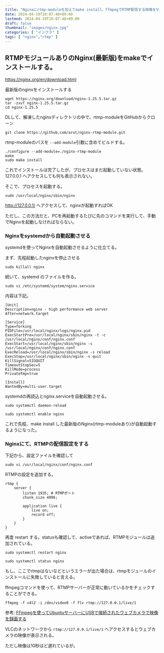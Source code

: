 ```yaml
---
title: "Nginxにrtmp-moduleを加えてmake install。ffmpegでRTMP配信する映像をVLCで再生【ライブストリーミング再生】"
date: 2024-04-19T10:07:48+09:00
lastmod: 2024-04-19T10:07:48+09:00
draft: false
thumbnail: "images/nginx.jpg"
categories: [ "インフラ" ]
tags: [ "nginx","rtmp" ]
---
```




## RTMPモジュールありのNginx(最新版)をmakeでインストールする。

https://nginx.org/en/download.html

最新版のnginxをインストールする

```
wget https://nginx.org/download/nginx-1.25.5.tar.gz
tar -zxvf nginx-1.25.5.tar.gz
cd nginx-1.25.5
```


DLして、解凍したnginxディレクトリの中で、rtmp-moduleをGitHubからクローン
```
git clone https://github.com/arut/nginx-rtmp-module.git
```


rtmp-moduleのパスを `--add-module`引数に含めてビルドする。
```
./configure --add-module=./nginx-rtmp-module
make
sudo make install 
```

これでインストールは完了したが、プロセスはまだ起動していない状態。127.0.0.1 へアクセスしても何も表示されない。

そこで、プロセスを起動する。

```
sudo /usr/local/nginx/sbin/nginx
```

http://127.0.0.1/ へアクセスして、nginxが起動すればOK

ただし、この方法だと、PCを再起動するたびに先のコマンドを実行して、手動でNginxを起動しなければならない。

### Nginxをsystemdから自動起動させる

systemdを使ってNginxを自動起動させるように仕立てる。

まず、先程起動したnginxを停止させる

```
sudo killall nginx 
```

続いて、systemd のファイルを作る。

```
sudo vi /etc/systemd/system/nginx.service
```


内容は下記。
```
[Unit]
Description=nginx - high performance web server
After=network.target

[Service]
Type=forking
PIDFile=/usr/local/nginx/logs/nginx.pid
ExecStartPre=/usr/local/nginx/sbin/nginx -t -c /usr/local/nginx/conf/nginx.conf
ExecStart=/usr/local/nginx/sbin/nginx -c /usr/local/nginx/conf/nginx.conf
ExecReload=/usr/local/nginx/sbin/nginx -s reload
ExecStop=/usr/local/nginx/sbin/nginx -s quit
KillSignal=SIGQUIT
TimeoutStopSec=5
KillMode=process
PrivateTmp=true

[Install]
WantedBy=multi-user.target
```

systemdの再読込とnginx.serviceを自動起動させる。
```
sudo systemctl daemon-reload

sudo systemctl enable nginx
```

これで先程、make install した最新版のNginx(rtmp-moduleあり)が自動起動するようになった。



### Nginxにて、RTMPの配信設定をする

下記から、設定ファイルを確認して

```
sudo vi /usr/local/nginx/conf/nginx.conf
```

RTMPの設定を追加する。

```
rtmp {
    server {
        listen 1935; # RTMPポート
        chunk_size 4096;

        application live {
            live on; 
            record off;
        }   
    }   
}
```


再度 restart する。statusも確認して、activeであれば、RTMPモジュールは追加されている。
```
sudo systemctl restart nginx 

sudo systemctl status nginx 
```

もし、ここでrtmpはないなどというエラーが出た場合は、rtmpモジュールのインストールに失敗していると言える。

ffmpegコマンドを使って、RTMPサーバーが正常に動いているかをチェックすることができる。

```
ffmpeg -f v4l2 -i /dev/video0 -f flv rtmp://127.0.0.1/live/1
```

参考: [FFmpegを使ってUbuntuサーバーにUSBで接続されたウェブカメラで映像を録画する](/post/ffmpeg-ubuntu-server-webcamera/)

VLCのネットワークから `rtmp://127.0.0.1/live/1` へアクセスするとウェブカメラの映像が表示される。

ただし映像は10秒ほど遅れているが。



